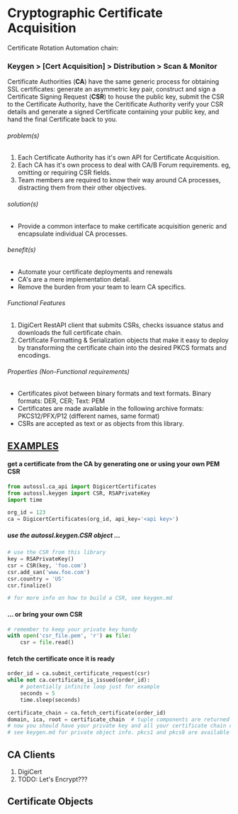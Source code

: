# Cryptographic Certificate Acquisition
Certificate Rotation Automation chain:

### Keygen > [Cert Acquisition] > Distribution > Scan & Monitor

Certificate Authorities (<b>CA</b>) have the same generic process for obtaining SSL certificates: generate an asymmetric key pair, 
construct and sign a Certificate Signing Request (<b>CSR</b>) to house the public key, submit the CSR to the Certificate Authority, 
have the Ceritificate Authority verify your CSR details and generate a signed Certificate containing your public key,
and hand the final Certificate back to you.

###### problem(s)

1. Each Certificate Authority has it's own API for Certificate Acquisition. 
2. Each CA has it's own process to deal with CA/B Forum requirements. eg, omitting or requiring CSR fields.
3. Team members are required to know their way around CA processes, distracting them from their other objectives.

###### solution(s)

* Provide a common interface to make certificate acquisition generic and encapsulate individual CA processes.

###### benefit(s)

* Automate your certificate deployments and renewals
* CA's are a mere implementation detail.
* Remove the burden from your team to learn CA specifics.


###### Functional Features

1. DigiCert RestAPI client that submits CSRs, checks issuance status and downloads the full certificate chain.
2. Certificate Formatting & Serialization objects that make it easy to deploy by transforming the certificate chain into the desired PKCS formats and encodings.


###### Properties (Non-Functional requirements)

* Certificates pivot between binary formats and text formats. Binary formats: DER, CER; Text: PEM
* Certificates are made available in the following archive formats: PKCS12/PFX/P12 (different names, same format)
* CSRs are accepted as text or as objects from this library.

##  <u>EXAMPLES</u>

#### get a certificate from the CA by generating one or using your own PEM CSR

```python
from autossl.ca_api import DigicertCertificates
from autossl.keygen import CSR, RSAPrivateKey
import time

org_id = 123
ca = DigicertCertificates(org_id, api_key='<api key>')
```
##### use the autossl.keygen.CSR object ...
```python
# use the CSR from this library
key = RSAPrivateKey()
csr = CSR(key, 'foo.com')
csr.add_san('www.foo.com')
csr.country = 'US'
csr.finalize()

# for more info on how to build a CSR, see keygen.md
```

#### ... or bring your own CSR
```python
# remember to keep your private key handy
with open('csr_file.pem', 'r') as file: 
    csr = file.read()
```

#### fetch the certificate once it is ready
```python
order_id = ca.submit_certificate_request(csr)
while not ca.certificate_is_issued(order_id):
    # potentially infinite loop just for example
    seconds = 5
    time.sleep(seconds)

certificate_chain = ca.fetch_certificate(order_id)
domain, ica, root = certificate_chain  # tuple components are returned as bytes
# now you should have your private key and all your certificate chain components that you'll need to deploy
# see keygen.md for private object info. pkcs1 and pkcs8 are available as properties
```

## CA Clients

1. DigiCert
2. TODO: Let's Encrypt???

## Certificate Objects
